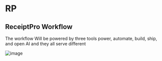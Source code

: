 # RP

## ReceiptPro Workflow

The workflow Will be powered by three tools power, automate, build, ship, and open AI and they all serve different

![image](https://github.com/user-attachments/assets/8d073838-2b67-4bbc-8f7e-741b63737cfa)
